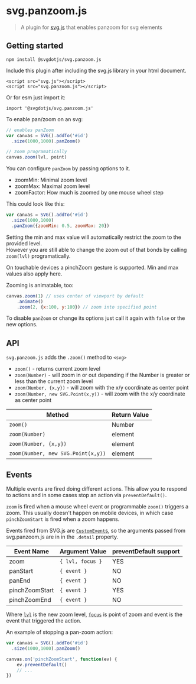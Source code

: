 # svg.panzoom.js

> A plugin for [svg.js](https://github.com/svgdotjs/svg.js) that enables panzoom for svg elements


## Getting started

```
npm install @svgdotjs/svg.panzoom.js
```

Include this plugin after including the svg.js library in your html document.

```
<script src="svg.js"></script>
<script src="svg.panzoom.js"></script>
```

Or for esm just import it:

```
import '@svgdotjs/svg.panzoom.js'
```

To enable pan/zoom on an svg:

```js
// enables panZoom
var canvas = SVG().addTo('#id')
  .size(1000,1000).panZoom()

// zoom programatically
canvas.zoom(lvl, point)
```

You can configure `panZoom` by passing options to it.

- zoomMin: Minimal zoom level
- zoomMax: Maximal zoom level
- zoomFactor: How much is zoomed by one mouse wheel step

This could look like this:

```js
var canvas = SVG().addTo('#id')
  .size(1000,1000)
  .panZoom({zoomMin: 0.5, zoomMax: 20})
```

Setting the min and max value will automatically restrict the zoom to the provided level.  
However you are still able to change the zoom out of that bonds by calling `zoom(lvl)` programatically.

On touchable devices a pinchZoom gesture is supported. Min and max values also apply here.

Zooming is animatable, too:

```js
canvas.zoom(1) // uses center of viewport by default
    .animate()
    .zoom(2, {x:100, y:100}) // zoom into specified point
```

To disable `panZoom` or change its options just call it again with `false` or the new options.

## API

`svg.panzoom.js` adds the `.zoom()` method to `<svg>`

- `zoom()` - returns current zoom level
- `zoom(Number)` - will zoom in or out depending if the Number is greater or less than the current zoom level
- `zoom(Number, {x,y})` - will zoom with the x/y coordinate as center point
- `zoom(Number, new SVG.Point(x,y))` - will zoom with the x/y coordinate as center point

| Method                             | Return Value |
| ---------------------------------- | ------------ |
| `zoom()`                           | Number       |
| `zoom(Number)`                     | element      |
| `zoom(Number, {x,y})`              | element      |
| `zoom(Number, new SVG.Point(x,y))` | element      |

## Events

Multiple events are fired doing different actions. This allow you to respond
to actions and in some cases stop an action via `preventDefault()`.

`zoom` is fired when a mouse wheel event or programmable `zoom()` triggers
a zoom. This usually doesn't happen on mobile devices, in which case
`pinchZoomStart` is fired when a zoom happens.

Events fired from SVG.js are [`CustomEvent`s](http://devdocs.io/dom/customevent),
so the arguments passed from svg.panzoom.js are in in the `.detail` property.

| Event Name     | Argument Value   | preventDefault support |
| -------------- | ---------------- | ---------------------- |
| zoom           | `{ lvl, focus }` | YES                    |
| panStart       | `{ event }`      | NO                     |
| panEnd         | `{ event }`      | NO                     |
| pinchZoomStart | `{ event }`      | YES                    |
| pinchZoomEnd   | `{ event }`      | NO                     |

Where [`lvl`](http://svgjs.com/geometry/#svg-box) is the new zoom level,
[`focus`](http://svgjs.com/classes/#svg-point) is point of zoom
and event is the event that triggered the action.

An example of stopping a pan-zoom action:

```js
var canvas = SVG().addTo('#id')
  .size(1000,1000).panZoom()

canvas.on('pinchZoomStart', function(ev) {
    ev.preventDefault()
    // ...
})
```
